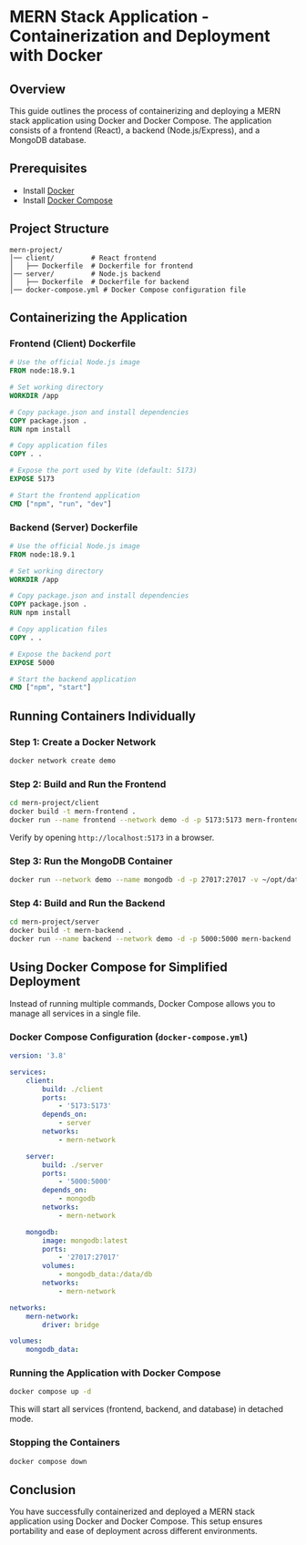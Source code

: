 # MERN Stack Application - Containerization and Deployment with Docker

## Overview

This guide outlines the process of containerizing and deploying a MERN stack application using Docker and Docker Compose. The application consists of a frontend (React), a backend (Node.js/Express), and a MongoDB database.

## Prerequisites

-   Install [Docker](https://docs.docker.com/get-docker/)
-   Install [Docker Compose](https://docs.docker.com/compose/install/)

## Project Structure

```
mern-project/
│── client/         # React frontend
│   ├── Dockerfile  # Dockerfile for frontend
│── server/         # Node.js backend
│   ├── Dockerfile  # Dockerfile for backend
│── docker-compose.yml # Docker Compose configuration file
```

## Containerizing the Application

### Frontend (Client) Dockerfile

```dockerfile
# Use the official Node.js image
FROM node:18.9.1

# Set working directory
WORKDIR /app

# Copy package.json and install dependencies
COPY package.json .
RUN npm install

# Copy application files
COPY . .

# Expose the port used by Vite (default: 5173)
EXPOSE 5173

# Start the frontend application
CMD ["npm", "run", "dev"]
```

### Backend (Server) Dockerfile

```dockerfile
# Use the official Node.js image
FROM node:18.9.1

# Set working directory
WORKDIR /app

# Copy package.json and install dependencies
COPY package.json .
RUN npm install

# Copy application files
COPY . .

# Expose the backend port
EXPOSE 5000

# Start the backend application
CMD ["npm", "start"]
```

## Running Containers Individually

### Step 1: Create a Docker Network

```sh
docker network create demo
```

### Step 2: Build and Run the Frontend

```sh
cd mern-project/client
docker build -t mern-frontend .
docker run --name frontend --network demo -d -p 5173:5173 mern-frontend
```

Verify by opening `http://localhost:5173` in a browser.

### Step 3: Run the MongoDB Container

```sh
docker run --network demo --name mongodb -d -p 27017:27017 -v ~/opt/data:/data/db mongodb:latest
```

### Step 4: Build and Run the Backend

```sh
cd mern-project/server
docker build -t mern-backend .
docker run --name backend --network demo -d -p 5000:5000 mern-backend
```

## Using Docker Compose for Simplified Deployment

Instead of running multiple commands, Docker Compose allows you to manage all services in a single file.

### Docker Compose Configuration (`docker-compose.yml`)

```yaml
version: '3.8'

services:
    client:
        build: ./client
        ports:
            - '5173:5173'
        depends_on:
            - server
        networks:
            - mern-network

    server:
        build: ./server
        ports:
            - '5000:5000'
        depends_on:
            - mongodb
        networks:
            - mern-network

    mongodb:
        image: mongodb:latest
        ports:
            - '27017:27017'
        volumes:
            - mongodb_data:/data/db
        networks:
            - mern-network

networks:
    mern-network:
        driver: bridge

volumes:
    mongodb_data:
```

### Running the Application with Docker Compose

```sh
docker compose up -d
```

This will start all services (frontend, backend, and database) in detached mode.

### Stopping the Containers

```sh
docker compose down
```

## Conclusion

You have successfully containerized and deployed a MERN stack application using Docker and Docker Compose. This setup ensures portability and ease of deployment across different environments.
